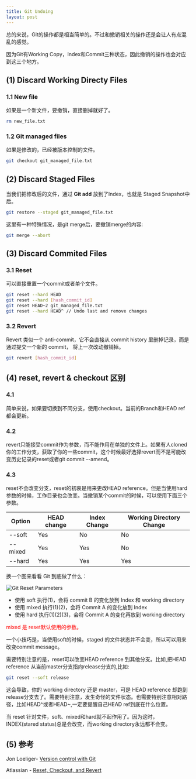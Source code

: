 ```yaml
---
title: Git Undoing
layout: post
---
```


总的来说，Git的操作都是相当简单的。不过和撤销相关的操作还是会让人有点混乱的感觉。

因为Git有Working Copy，Index和Commit三种状态，因此撤销的操作也会对应到这三个地方。

## (1) Discard Working Directy Files

### 1.1 New file
如果是一个新文件，要撤销，直接删掉就好了。

```bash
rm new_file.txt
```

### 1.2 Git managed files
如果是修改的，已经被版本控制的文件。

```bash
git checkout git_managed_file.txt
```

## (2) Discard Staged Files

当我们把修改后的文件，通过 **Git add** 放到了Index，也就是 Staged Snapshot中后。

```bash
git restore --staged git_managed_file.txt
```

这里有一种特殊情况，是git merge后，要撤销merge的内容:

```bash
git merge --abort
```

## (3) Discard Commited Files

### 3.1 Reset

可以直接重置一个commit或者单个文件。

```bash
git reset --hard HEAD
git reset --hard [hash_commit_id]
git reset HEAD~2 git_managed_file.txt
git reset --hard HEAD^ // Undo last and remove changes
```

### 3.2 Revert

Revert 类似一个 anti-commit，它不会直接从 commit history 里删掉记录，而是通过提交一个新的 commit， 将上一次改动撤销掉。

```bash
git revert [hash_commit_id]
``` 

## (4) reset, revert & checkout 区别

### 4.1

简单来说，如果要切换到不同分支，使用checkout。当前的Branch和HEAD ref都会更新。

### 4.2

revert只能接受commit作为参数，而不能作用在单独的文件上。如果有人cloned你的工作分支，获取了你的一些commit，这个时候最好选择revert而不是可能改变历史记录的reset或者git commit --amend。

### 4.3

reset不会改变分支，reset的初衷是用来更改HEAD reference。但是当使用hard参数的时候，工作目录也会改变。当撤销某个commit的时候，可以使用下面三个参数。

Option|HEAD change|Index Change| Working Directory Change
---|---|---|-
--soft|Yes|No|No
--mixed|Yes|Yes|No
--hard|Yes|Yes|Yes

换一个图来看看 Git 到底做了什么：

![Git Reset Parameters](http://villim.github.io/img/2023/git-reset-paras.png)

* 使用 soft 执行(1)，会将 commit B 的变化放到 Index 和 working directory
* 使用 mixed 执行(1)(2)，会将 Commit A 的变化放到 Index
* 使用 hard 执行(1)(2)(3)，会将 Commit A 的变化再放到 working directory


<font color=red>mixed 是 reset默认使用的参数。</font>

一个小技巧是，当使用soft的时候，staged 的文件状态并不会变，所以可以用来改变commit message。

需要特别注意的是，reset可以改变HEAD reference 到其他分支。比如,把HEAD reference 从当前master分支指向release分支的,比如:

```bash
git reset --soft release
```
这会导致，你的 working directory 还是 master，可是 HEAD reference 却跑到release分支去了。需要特别注意，发生奇怪的文件状态。也需要特别注意相对路径，比如HEAD^或者HEAD~,一定要提醒自己HEAD ref到底在什么位置。

当 reset 针对文件，soft、mixed和hard就不起作用了。因为这时，INDEX(stared status)总是会改变，而working directory永远都不会变。


## (5) 参考

Jon Loeliger- [Version control with Git](https://book.douban.com/subject/5311565/)

Atlassian - [Reset, Checkout, and Revert](https://www.atlassian.com/git/tutorials/resetting-checking-out-and-reverting)

